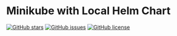 # Minikube with Local Helm Chart

[![GitHub stars](https://img.shields.io/github/stars/Ealenn/Minikube-Local-Helm-Chart?style=for-the-badge)](https://github.com/Ealenn/Minikube-Local-Helm-Chart/stargazers) [![GitHub issues](https://img.shields.io/github/issues/Ealenn/Minikube-Local-Helm-Chart?style=for-the-badge)](https://github.com/Ealenn/Minikube-Local-Helm-Chart/issues) [![GitHub license](https://img.shields.io/github/license/Ealenn/Minikube-Local-Helm-Chart?style=for-the-badge)](https://github.com/Ealenn/Minikube-Local-Helm-Chart)

